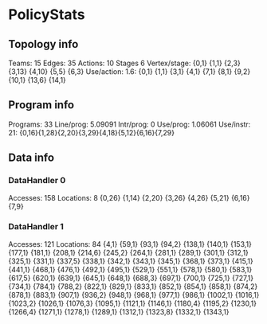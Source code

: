 # PolicyStats
## Topology info
Teams:		15
Edges:		35
Actions:	10
Stages		6
Vertex/stage:	{0,1} {1,1} {2,3} {3,13} {4,10} {5,5} {6,3} 
Use/action:	1.6: {0,1} {1,1} {3,1} {4,1} {7,1} {8,1} {9,2} {10,1} {13,6} {14,1} 

## Program info
Programs:	33
Line/prog:	5.09091
Intr/prog:	0
Use/prog:	1.06061
Use/instr:	21: {0,16}{1,28}{2,20}{3,29}{4,18}{5,12}{6,16}{7,29}

## Data info

### DataHandler 0
Accesses:	158
Locations:	8
{0,26} {1,14} {2,20} {3,26} {4,26} {5,21} {6,16} {7,9} 

### DataHandler 1
Accesses:	121
Locations:	84
{4,1} {59,1} {93,1} {94,2} {138,1} {140,1} {153,1} {177,1} {181,1} {208,1} {214,6} {245,2} {264,1} {281,1} {289,1} {301,1} {312,1} {325,1} {331,1} {337,5} {338,1} {342,1} {343,1} {345,1} {368,1} {373,1} {415,1} {441,1} {468,1} {476,1} {492,1} {495,1} {529,1} {551,1} {578,1} {580,1} {583,1} {617,5} {620,1} {639,1} {645,1} {648,1} {688,3} {697,1} {700,1} {725,1} {727,1} {734,1} {784,1} {788,2} {822,1} {829,1} {833,1} {852,1} {854,1} {858,1} {874,2} {878,1} {883,1} {907,1} {936,2} {948,1} {968,1} {977,1} {986,1} {1002,1} {1016,1} {1023,2} {1026,1} {1076,3} {1095,1} {1121,1} {1146,1} {1180,4} {1195,2} {1230,1} {1266,4} {1271,1} {1278,1} {1289,1} {1312,1} {1323,8} {1332,1} {1343,1} 